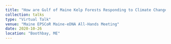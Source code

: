 ```yaml
---
title: "How are Gulf of Maine Kelp Forests Responding to Climate Change?"
collection: talks
type: "Virtual Talk"
venue: "Maine EPSCoR Maine-eDNA All-Hands Meeting"
date: 2020-10-26
location: "Boothbay, ME"
---
```

